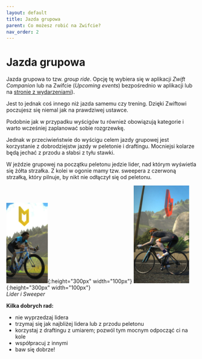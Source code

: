 ```yaml
---
layout: default
title: Jazda grupowa
parent: Co możesz robić na Zwifcie?
nav_order: 2
---
```


# Jazda grupowa  

Jazda grupowa to tzw. _group ride_. Opcję tę wybiera się w aplikacji _Zwift Companion_ lub na Zwifcie (_Upcoming events_) bezpośrednio w aplikacji lub na [stronie z wydarzeniami](https://www.zwift.com/eu/events)).

Jest to jednak coś innego niż jazda samemu czy trening. Dzięki Zwiftowi poczujesz się niemal jak na prawdziwej ustawce. 

Podobnie jak w przypadku wyścigów tu również obowiązują kategorie i warto wcześniej zaplanować sobie rozgrzewkę.

Jednak w przeciwieństwie do wyścigu celem jazdy grupowej jest korzystanie z dobrodziejstw jazdy w peletonie i draftingu. Mocniejsi kolarze będą jechać z przodu a słabsi z tyłu stawki.

W jeździe grupowej na początku peletonu jedzie lider, nad którym wyświetla się żółta strzałka. Z kolei w ogonie mamy tzw. sweepera z czerwoną strzałką, który pilnuje, by nikt nie odłączył się od peletonu.

![Lider](../../assets/images/Lider.png){:height="300px" width="100px"} ![Sweeper](../../assets/images/Sweeper.png){:height="300px" width="100px"}    
*Lider i Sweeper*                                      

**Kilka dobrych rad:**
* nie wyprzedzaj lidera
* trzymaj się jak najbliżej lidera lub z przodu peletonu
* korzystaj z draftingu z umiarem; pozwól tym mocnym odpocząć ci na kole
* współpracuj z innymi
* baw się dobrze!

